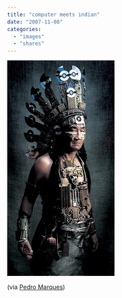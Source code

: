 ```yaml
---
title: "computer meets indian"
date: "2007-11-08"
categories: 
  - "images"
  - "shares"
---
```


![](images/4wnP83SaF1ixko7gHpZJU3KE_400.jpg)

(via [Pedro Marques](http://flickr.com/photos/pedromarques))

